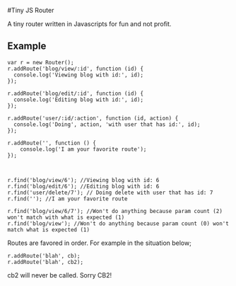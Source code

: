 #Tiny JS Router

A tiny router written in Javascripts for fun and not profit.

## Example

```
var r = new Router();
r.addRoute('blog/view/:id', function (id) {
  console.log('Viewing blog with id:', id);
});

r.addRoute('blog/edit/:id', function (id) {
  console.log('Editing blog with id:', id);
});

r.addRoute('user/:id/:action', function (id, action) {
  console.log('Doing', action, 'with user that has id:', id);
});

r.addRoute('', function () {
	console.log('I am your favorite route');
});



r.find('blog/view/6'); //Viewing blog with id: 6
r.find('blog/edit/6'); //Editing blog with id: 6
r.find('user/delete/7'); // Doing delete with user that has id: 7
r.find(''); //I am your favorite route

r.find('blog/view/6/7'); //Won't do anything because param count (2) won't match with what is expected (1)
r.find('blog/view'); //Won't do anything because param count (0) won't match what is expected (1)
```

Routes are favored in order. For example in the situation below;
```
r.addRoute('blah', cb);
r.addRoute('blah', cb2);
```
cb2 will never be called. Sorry CB2!

